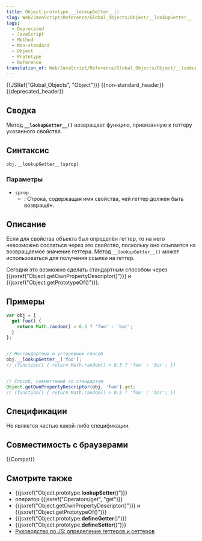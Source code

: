 ```yaml
---
title: Object.prototype.__lookupGetter__()
slug: Web/JavaScript/Reference/Global_Objects/Object/__lookupGetter__
tags:
  - Deprecated
  - JavaScript
  - Method
  - Non-standard
  - Object
  - Prototype
  - Reference
translation_of: Web/JavaScript/Reference/Global_Objects/Object/__lookupGetter__
---
```


{{JSRef("Global_Objects", "Object")}} {{non-standard_header}} {{deprecated_header}}

## Сводка

Метод **`__lookupGetter__()`** возвращает функцию, привязанную к геттеру указанного свойства.

## Синтаксис

```
obj.__lookupGetter__(sprop)
```

### Параметры

- `sprop`
  - : Строка, содержащая имя свойства, чей геттер должен быть возвращён.

## Описание

Если для свойства объекта был определён геттер, то на него невозможно сослаться через это свойство, поскольку оно ссылается на возвращаемое значение геттера. Метод `__lookupGetter__()` может использоваться для получения ссылки на геттер.

Сегодня это возможно сделать стандартным способом через {{jsxref("Object.getOwnPropertyDescriptor()")}} и {{jsxref("Object.getPrototypeOf()")}}.

## Примеры

```js
var obj = {
  get foo() {
    return Math.random() > 0.5 ? 'foo' : 'bar';
  }
};


// Нестандартный и устаревший способ
obj.__lookupGetter__('foo');
// (function() { return Math.random() > 0.5 ? 'foo' : 'bar'; })


// Способ, совместимый со стандартом
Object.getOwnPropertyDescriptor(obj, 'foo').get;
// (function() { return Math.random() > 0.5 ? 'foo' : 'bar'; })
```

## Спецификации

Не является частью какой-либо спецификации.

## Совместимость с браузерами

{{Compat}}

## Смотрите также

- {{jsxref("Object.prototype.__lookupSetter__()")}}
- оператор {{jsxref("Operators/get", "get")}}
- {{jsxref("Object.getOwnPropertyDescriptor()")}} и {{jsxref("Object.getPrototypeOf()")}}
- {{jsxref("Object.prototype.__defineGetter__()")}}
- {{jsxref("Object.prototype.__defineSetter__()")}}
- [Руководство по JS: определение геттеров и сеттеров](/ru/docs/Web/JavaScript/Guide_ru/Working_with_Objects#.D0.9E.D0.BF.D1.80.D0.B5.D0.B4.D0.B5.D0.BB.D0.B5.D0.BD.D0.B8.D0.B5_.D0.B3.D0.B5.D1.82.D1.82.D0.B5.D1.80.D0.BE.D0.B2_.D0.B8_.D1.81.D0.B5.D1.82.D1.82.D0.B5.D1.80.D0.BE.D0.B2)
